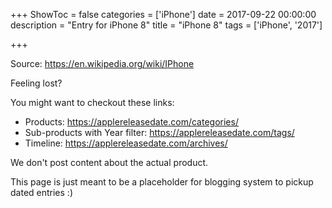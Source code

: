 +++
ShowToc = false
categories = ['iPhone']
date = 2017-09-22 00:00:00
description = "Entry for iPhone 8"
title = "iPhone 8"
tags = ['iPhone', '2017']

+++

Source: https://en.wikipedia.org/wiki/IPhone

Feeling lost?

You might want to checkout these links:
- Products: https://applereleasedate.com/categories/
- Sub-products with Year filter: https://applereleasedate.com/tags/
- Timeline: https://applereleasedate.com/archives/

We don't post content about the actual product. 



This page is just meant to be a placeholder for blogging system to pickup dated entries :)


